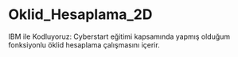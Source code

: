 # Oklid_Hesaplama_2D
IBM ile Kodluyoruz: Cyberstart eğitimi kapsamında yapmış olduğum fonksiyonlu öklid hesaplama çalışmasını içerir.
